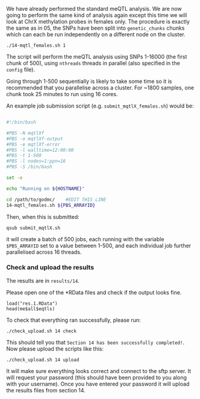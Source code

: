 We have already performed the standard meQTL analysis. We are now going to perform the same kind of analysis again except this time we will look at ChrX methylation probes in females only. The procedure is exactly the same as in 05, the SNPs have been split into `genetic_chunks` chunks which can each be run independently on a different node on the cluster. 

    ./14-mqtl_females.sh 1


The script will perform the meQTL analysis using SNPs 1-16000 (the first chunk of 500), using `nthreads` threads in parallel (also specified in the `config` file). 

Going through 1-500 sequentially is likely to take some time so it is recommended that you parallelise across a cluster. For ~1800 samples, one chunk took 25 minutes to run using 16 cores.

An example job submission script (e.g. `submit_mqtlX_females.sh`) would be:

```bash

#!/bin/bash

#PBS -N mqtlXf
#PBS -o mqtlXf-output
#PBS -e mqtlXf-error
#PBS -l walltime=12:00:00
#PBS -t 1-500
#PBS -l nodes=1:ppn=16
#PBS -S /bin/bash

set -e

echo "Running on ${HOSTNAME}"

cd /path/to/godmc/    #EDIT THIS LINE
14-mqtl_females.sh ${PBS_ARRAYID}

```

Then, when this is submitted:

    qsub submit_mqtlX.sh

it will create a batch of 500 jobs, each running with the variable `$PBS_ARRAYID` set to a value between 1-500, and each individual job further parallelised across 16 threads. 


### Check and upload the results

The results are in `results/14`.

Please open one of the *RData files and check if the output looks fine.

```
load("res.1.RData")
head(me$all$eqtls)
```

To check that everything ran successfully, please run:

```
./check_upload.sh 14 check
```

This should tell you that `Section 14 has been successfully completed!`. Now please upload the scripts like this:

```
./check_upload.sh 14 upload
```

It will make sure everything looks correct and connect to the sftp server. It will request your password (this should have been provided to you along with your username). Once you have entered your password it will upload the results files from section 14.
